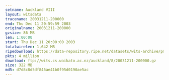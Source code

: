 ```yaml
---
setname: Auckland VIII
layout: witsdata
tracename: 20031211-200000
end: Thu Dec 11 20:59:59 2003
originalname: 20031211-200000
gzsize: 86 MB
len: 1:00:00
start: Thu Dec 11 20:00:00 2003
totalwirelen: 1,642 MB
ripedownload: https://data-repository.ripe.net/datasets/wits-archive/pma/long/auck/8//20031211-200000.gz
pkts: 4 million
download: ftp://wits.cs.waikato.ac.nz/auckland/8/20031211-200000.gz
size: 322 MB
md5: d7d8c8d5df846ae41b0f95d0190ae5ac
---
```

